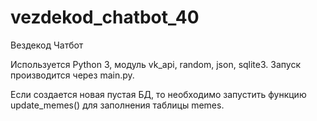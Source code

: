 # vezdekod_chatbot_40
Вездекод Чатбот

Используется Python 3, модуль vk_api, random, json, sqlite3. Запуск производится через main.py.

Если создается новая пустая БД, то необходимо запустить функцию update_memes() для заполнения таблицы memes.
